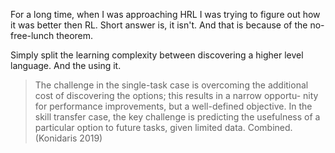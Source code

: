 For a long time, when I was approaching HRL I was trying to figure out how it was better then RL.
Short answer is, it isn't. And that is because of the no-free-lunch theorem.

Simply split the learning complexity between discovering a higher level language.
And the using it.

> The challenge in the single-task case is overcoming the additional cost of discovering the options; this results in a narrow opportu- nity for performance improvements, but a well-defined objective. In the skill transfer case, the key challenge is predicting the usefulness of a particular option to future tasks, given limited data.
Combined. (Konidaris 2019)
